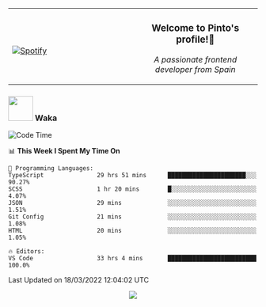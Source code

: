<table width="100%" align="center"> 
  <tr>
  <td width="50%">
      
&nbsp; <br> [![Spotify](https://novatorem-zeta-rust.vercel.app/api/spotify)](https://open.spotify.com/user/novatorem-zeta-rust)

  </td>
  <td width="50%">
    <h3 align="center">Welcome to Pinto's profile!👋</h3>
    <p align="center"><em>A passionate frontend developer from Spain</em></p>
  </td>
  </table>

### <img src="https://media.giphy.com/media/VgCDAzcKvsR6OM0uWg/giphy.gif" width="50"> Waka

  <!--START_SECTION:waka-->
![Code Time](http://img.shields.io/badge/Code%20Time-161%20hrs%2029%20mins-blue)

📊 **This Week I Spent My Time On** 

```text
💬 Programming Languages: 
TypeScript               29 hrs 51 mins      ██████████████████████░░░   90.27% 
SCSS                     1 hr 20 mins        █░░░░░░░░░░░░░░░░░░░░░░░░   4.07% 
JSON                     29 mins             ░░░░░░░░░░░░░░░░░░░░░░░░░   1.51% 
Git Config               21 mins             ░░░░░░░░░░░░░░░░░░░░░░░░░   1.08% 
HTML                     20 mins             ░░░░░░░░░░░░░░░░░░░░░░░░░   1.05%

🔥 Editors: 
VS Code                  33 hrs 4 mins       █████████████████████████   100.0%

```


 Last Updated on 18/03/2022 12:04:02 UTC
<!--END_SECTION:waka-->

<div align="center">
<img src="https://github-readme-stats-gilt-tau.vercel.app/api/top-langs/?username=pinto-hub&layout=compact&theme=dracula" />
</div>
